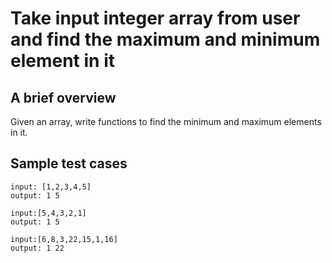# Take input integer array from user and find the maximum and minimum element in it

## A brief overview

Given an array, write functions to find the minimum and maximum elements in it. 

## Sample test cases

```
input: [1,2,3,4,5]
output: 1 5
```

```
input:[5,4,3,2,1]
output: 1 5
```

```
input:[6,8,3,22,15,1,16]
output: 1 22
```

